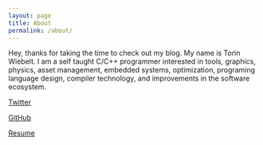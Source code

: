 ```yaml
---
layout: page
title: About
permalink: /about/
---
```


Hey, thanks for taking the time to check out my blog.  My name is Torin Wiebelt.  I am
a self taught C/C++ programmer interested in tools, graphics, physics, asset management, embedded systems, 
optimization, programing language design, compiler technology, and improvements in the software ecosystem.

[Twitter](https://twitter.com/TorinWiebelt)

[GitHub](https://github.com/Twiebs)

[Resume](https://twiebs.github.io/resume.pdf)
